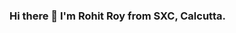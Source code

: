### Hi there 👋 I'm Rohit Roy from SXC, Calcutta.

<!--
**DeRoyace/DeRoyace** is a ✨ _special_ ✨ repository because its `README.md` (this file) appears on your GitHub profile.

Here are some ideas to get you started:

- 🔭 I’m currently working on ...Java
- 🌱 I’m currently learning ...Web Development
- 👯 I’m looking to collaborate on ...Web Development
- 🤔 I’m looking for help with ...JavaFX
- 💬 Ask me about ...Anything
- 📫 How to reach me: ...https://royscodinghub.blogspot.com/
- 😄 Pronouns: ...He/Him
- ⚡ Fun fact: ...Life is painful while using TURBO C++ still some guys uses it...
-->
